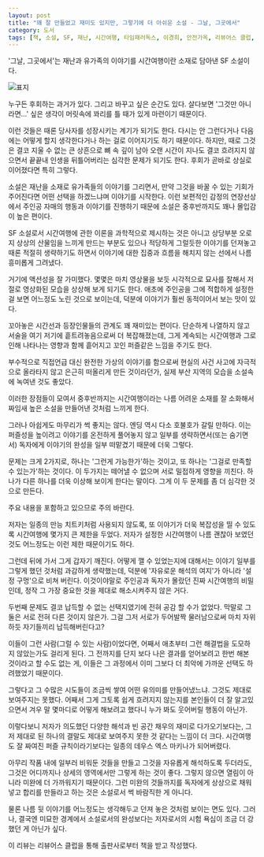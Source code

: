 ```yaml
---
layout: post
title: "꽤 잘 만들었고 재미도 있지만, 그렇기에 더 아쉬운 소설 - 그날, 그곳에서"
category: 도서
tags: [책, 소설, SF, 재난, 시간여행, 타임패러독스, 이경희, 안전가옥, 리뷰어스 클럽, 서평]
---
```


'그날, 그곳에서'는
재난과 유가족의 이야기를 시간여행이란 소재로 담아낸 SF 소설이다.

![표지](https://images2.imgbox.com/4d/56/oB4CqO9X_o.jpg)

누구든 후회하는 과거가 있다.
그리고 바꾸고 싶은 순간도 있다.
살다보면 '그것만 아니라면...' 싶은 생각이 머릿속에 꽈리를 틀 때가 있게 마련이기 때문이다.

이런 것들은 때론 당사자를 성장시키는 계기가 되기도 한다.
다시는 안 그런다거나 다음에는 어떻게 할지 생각한다거나 하는 걸로 이어지기도 하기 때문이다.
하지만, 때로 그것은 결코 지울 수 없는 큰 상흔으로 뼈 속 깊이 남아
오랜 시간이 지나도 결코 흐려지지 않으면서 끝끝내 인생을 뒤틀어버리는 심각한 문제가 되기도 한다.
후회가 곧바로 상실로 이어졌다면 특히 그렇다.

소설은 재난을 소재로 유가족들의 이야기를 그리면서,
만약 그것을 바꿀 수 있는 기회가 주어진다면 어떤 선택을 하겠느냐며 이야기를 시작한다.
이런 보편적인 감정의 연장선상에서 주인공 자매의 행동과 이야기를 진행하기 때문에
소설은 중후반까지도 꽤나 몰입감이 높은 편이다.

SF 소설로서 시간여행에 관한 이론을 과학적으로 제시하는 것은 아니고
상당부분 오로지 상상의 산물임을 느끼게 만드는 부분도 있으나
적당하게 그럴듯한 이야기를 던져놓고 때론 적절히 생략하기도 하면서
이야기에 대한 집중과 흐름을 해치지 않는 선에서 나름 흥미롭게 그려냈다.

거기에 액션성을 잘 가미했다.
몇몇은 마치 영상물을 보듯 시각적으로 묘사를 잘해서
저절로 영상화된 모습을 상상해 보게 되기도 한다.
애초에 주인공을 그에 적합하게 설정한 걸 보면 어느정도 노린 것으로 보이는데,
덕분에 이야기가 훨씬 동적이어서 보는 맛이 있다.

꼬아놓은 시간선과 등장인물들의 관계도 꽤 재미있는 편이다.
단순하게 나열하지 않고 서술을 여기 저기에 흩트려놓음으로써 더 복잡해졌는데,
그게 계속되는 시간여행과 그로인해 나타나는 영향과 함께 흩어지고 꼬인 퍼즐같은 느낌을 주기도 한다.

부수적으로 직접언급 대신 완전한 가상의 이야기를 함으로써
현실의 사건 사고에 자극적으로 올라타지 않고 은근히 떠올리게 만든 것이라던가,
실제 부산 지역의 모습을 소설속에 녹여낸 것도 좋았다.

이러한 장점들이 모여서 중후반까지는
시간여행이라는 나름 어려운 소재를 잘 소화해서
짜임새 높은 소설을 만들어낸 것처럼 느끼게 한다.

그러나 아쉽게도 마무리가 썩 좋지는 않다.
엔딩 역시 다소 호불호가 갈릴 만하다.
이는 퍼즐성을 높이려고 이야기를 온전하게 풀어놓지 않고
일부를 생략하면서(또는 숨기면서) 독자에게 이야기의 완성을 일부 떠맡겼기 때문에 더욱 그렇다.

문제는 크게 2가지로,
하나는 '그런게 가능한가'하는 것이고,
또 하나는 '그걸로 만족할 수 있는가'하는 것이다.
이 두가지는 떼어낼 수 없으며 서로 밀접하게 영향을 끼친다.
하나가 다른 하나를 더욱 이상해 보이게 한다는 말이다.
그게 이 두 문제를 좀 더 심각한 것으로 만든다.



<div class="im im-warning">
주요 내용을 포함하고 있으므로 주의 바란다.
</div>



저자는 일종의 만능 치트키처럼 사용되지 않도록,
또 이야기가 더욱 복잡성을 띨 수 있도록 시간여행에 몇가지 큰 제한을 두었다.
저자가 설정한 시간여행이 나름 괜찮아 보였던 것도 어느정도는 이런 제한 때문이기도 하다.

그런데 뒤에 가서 그게 갑자기 깨진다.
어떻게 깰 수 있었는지에 대해서는 이야기 일부를 그렇게 했던 것처럼 과감하게 생략했는데,
덕분에 '자유로운 해석의 여지'가 아니라 '설정 구멍'으로 비쳐 버린다.
이것이야말로 주인공과 독자가 몰랐던 진짜 시간여행의 비밀인데,
정작 그 가장 중요한 것을 제대로 해소시켜주지 않은 거다.

두번째 문제도 결코 납득할 수 없는 선택지였기에 전혀 공감 할 수가 없었다.
막말로 그 둘은 서로 전혀 다른 것이지 않은가.
그걸 그저 서로가 두어발짝 물러남으로써 마치 자위하듯 자기들끼리 납득해버린다고?

이들이 그런 사람(그럴 수 있는 사람)이었다면,
어째서 애초부터 그런 해결법을 도모하지 않았는가도 걸리게 된다.
그 전까지를 단지 보다 나은 결과를 얻어보려고 한번 해본 것이라고 할 수도 없는 게,
이들은 그 과정에서 이미 그보다 더 최악에 가까운 선택도 하려했었기 때문이다.

그렇다고 그 수많은 시도들이 조금씩 쌓여 어떤 유의미를 만들어냈느냐.
그것도 제대로 보여주지는 못했다.
어째서 그게 그토록 쉽게 흐려지지 않는지를 본인들이 더 잘 알고있으면서
겨우 말 몇마디로 어떻게 해보려고 했다니
누가 봐도 웃어버릴 행동이 아닌가.

이렇다보니 저자가 의도했던 다양한 해석과 빈 공간 채우의 재미로 다가오기보다는,
그저 제대로 된 하나의 결말도 제대로 보여주지 못한 것 같다는 느낌이 더 크다.
시간여행도 잘 짜여진 퍼즐 규칙이라기보다는 일종의 데우스 엑스 마키나가 되어버렸다.

아무리 작품 내에 일부러 비워둔 것들을 만들고 그것을 자유롭게 해석하도록 두더라도,
그것은 어디까지나 상세의 영역에서만 그렇게 하는 것이 좋다.
그렇지 않으면 열림이 아니라 미완에 더 가까워지기 때문이다.
그런 미완의 것들까지를 독자에게 상상으로 채워넣고 합리를 만들라고 하는 것은 소설로서 썩 바람직한 게 아니다.

물론 나름 뒷 이야기를 어느정도는 생각해두고 던져 놓은 것처럼 보이는 면도 있다.
그러나, 결국엔 미묘한 경계에서 소설로서의 완성보다는 저자로서의 시험 욕심이 조금 더 강했던 게 아닌가 싶다.



<div class="im im-info">
이 리뷰는 리뷰어스 클럽을 통해 출판사로부터 책을 받고 작성했다.
</div>
